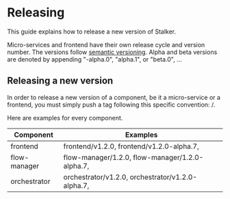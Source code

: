 # Releasing

This guide explains how to release a new version of Stalker.

Micro-services and frontend have their own release cycle and version number. The versions follow [semantic versioning](https://semver.org/).
Alpha and beta versions are denoted by appending "-alpha.0", "alpha.1", or "beta.0", ...

## Releasing a new version

In order to release a new version of a component, be it a micro-service or a frontend, you must simply push a tag following this specific
convention: <component>/<version>.

Here are examples for every component.

| Component    | Examples                                          |
| ------------ | ------------------------------------------------- |
| frontend     | frontend/v1.2.0, frontend/v1.2.0-alpha.7,         |
| flow-manager | flow-manager/1.2.0, flow-manager/1.2.0-alpha.7,   |
| orchestrator | orchestrator/v1.2.0, orchestrator/v1.2.0-alpha.7, |
